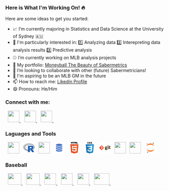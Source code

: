 ### Here is What I'm Working On! 🔥

Here are some ideas to get you started:

- 📈 I’m currently majoring in Statistics and Data Science at the University of Sydney 🇦🇺
- 🧐 I'm particularly interested in: 1️⃣ Analyzing data 2️⃣ Interepreting data analysis results 3️⃣ Predictive analysis
- ⚾️ I’m currently working on MLB analysis projects
- 🚀 My portfolio: [Moneyball The Beauty of Sabermetrics](https://sanghyunkim1.github.io)
- 👯 I’m looking to collaborate with other (future) Sabermetricians!
- 💪 I'm aspiring to be an MLB GM in the future 
- 📫 How to reach me: [Likedin Profile](https://www.linkedin.com/in/sanghyun-kim-69498a192/)
- 😄 Pronouns: He/Him

### Connect with me:
<p float="left">&nbsp;
  <a href="https://www.linkedin.com/in/sanghyun-kim-69498a192/" target="_blank">
  <img height="36" width="36" src="https://img.icons8.com/color/2x/linkedin.png" />
  </a>&nbsp;&nbsp;
  <a href="https://www.instagram.com/sammie__diary/" target="_blank">
  <img height="36" width="36" src="https://img.icons8.com/color/2x/instagram-new.png" />
  </a>&nbsp;&nbsp;
  <a href="https://www.facebook.com/profile.php?id=100008063165893" target="_blank">
  <img height="36" width="36" src="https://img.icons8.com/color/2x/facebook-new.png" />
  </a>&nbsp;&nbsp;
</p>


### Laguages and Tools
<p float="left">&nbsp;
  <img height="36" width="36" src="https://img.icons8.com/color/2x/python.png"/>&nbsp;&nbsp;
  <img height="36" width="36" src="https://raw.githubusercontent.com/github/explore/80688e429a7d4ef2fca1e82350fe8e3517d3494d/topics/r/r.png"/>&nbsp;&nbsp;
  <img height="36" width="36" src="https://unpkg.com/simple-icons@v6/icons/rstudio.svg"/ style="color:#75AADB">&nbsp;&nbsp;
  <img height="36" width="36" src="https://raw.githubusercontent.com/github/explore/80688e429a7d4ef2fca1e82350fe8e3517d3494d/topics/sql/sql.png"/>&nbsp;&nbsp;
  <img height="36" width="36" src="https://raw.githubusercontent.com/github/explore/80688e429a7d4ef2fca1e82350fe8e3517d3494d/topics/html/html.png"/>&nbsp;&nbsp;
  <img height="36" width="36" src="https://raw.githubusercontent.com/github/explore/80688e429a7d4ef2fca1e82350fe8e3517d3494d/topics/css/css.png"/>&nbsp;&nbsp;
  <img height="36" width="36" src="https://raw.githubusercontent.com/github/explore/80688e429a7d4ef2fca1e82350fe8e3517d3494d/topics/git/git.png"/>&nbsp;&nbsp;
  <img height="36" width="36" src="https://unpkg.com/simple-icons@v6/icons/github.svg"/>&nbsp;&nbsp;
  <img height="36" width="36" src="https://img.icons8.com/color/2x/pycharm.png"/>&nbsp;&nbsp;
  <img height="36" width="36" src="https://raw.githubusercontent.com/github/explore/80688e429a7d4ef2fca1e82350fe8e3517d3494d/topics/jupyter-notebook/jupyter-notebook.png"/>&nbsp;&nbsp;
</p>

### Baseball
<p float="left">&nbsp;
  <a href="https://www.mlb.com" target="_blank">
  <img height="36" width="42" src="https://www.mlbstatic.com/team-logos/league-on-dark/1.svg"/>
  </a>&nbsp;&nbsp;
  <a href="https://sabr.org" target="_blank">
  <img height="36" width="42" src="https://wordsabovereplacement.com/wp-content/uploads/2020/12/sabr-750x642.png" />
  </a>&nbsp;&nbsp;
  <a href="https://www.fangraphs.com" target="_blank">
  <img height="36" width="36" src="https://blogs.fangraphs.com/wp-content/uploads/2016/04/flat_fg_green.png" />
  </a>&nbsp;&nbsp;
  <a href="https://baseballsavant.mlb.com" target="_blank">
  <img height="36" width="36" src="https://baseballsavant.mlb.com/site-core/images/savant-logo.svg" />
  </a>&nbsp;&nbsp;
  <a href="https://www.baseballprospectus.com" target="_blank">
  <img height="36" width="36" src="https://www.baseballprospectus.com/static/images/logo-stacked-color.svg" />
  </a>&nbsp;&nbsp;
  <a href="http://eng.koreabaseball.com" target="_blank">
  <img height="36" width="48" src="https://lgcxydabfbch3774324.cdn.ntruss.com/KBO_IMAGE/KBOHome/resources/images/common/h1_logo.png" />
  </a>&nbsp;&nbsp;
</p>
